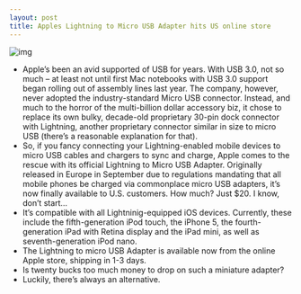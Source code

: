 ```yaml
---
layout: post
title: Apples Lightning to Micro USB Adapter hits US online store
---
```

![img](http://media.idownloadblog.com/wp-content/uploads/2012/11/Lightning-to-Micro-USB-Adapter.jpeg)
* Apple’s been an avid supported of USB for years. With USB 3.0, not so much – at least not until first Mac notebooks with USB 3.0 support began rolling out of assembly lines last year. The company, however, never adopted the industry-standard Micro USB connector. Instead, and much to the horror of the multi-billion dollar accessory biz, it chose to replace its own bulky, decade-old proprietary 30-pin dock connector with Lightning, another proprietary connector similar in size to micro USB (there’s a reasonable explanation for that).
* So, if you fancy connecting your Lightning-enabled mobile devices to micro USB cables and chargers to sync and charge, Apple comes to the rescue with its official Lightning to Micro USB Adapter. Originally released in Europe in September due to regulations mandating that all mobile phones be charged via commonplace micro USB adapters, it’s now finally available to U.S. customers. How much? Just $20. I know, don’t start…
* It’s compatible with all Lightninig-equipped iOS devices. Currently, these include the fifth-generation iPod touch, the iPhone 5, the fourth-generation iPad with Retina display and the iPad mini, as well as seventh-generation iPod nano.
* The Lightning to micro USB Adapter is available now from the online Apple store, shipping in 1-3 days.
* Is twenty bucks too much money to drop on such a miniature adapter?
* Luckily, there’s always an alternative.

